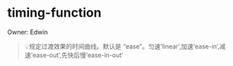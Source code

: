 # timing-function

Owner: Edwin

> 💡规定过渡效果的时间曲线。默认是 “ease”。匀速’linear’,加速’ease-in’,减速’ease-out’,先快后慢’ease-in-out’
>